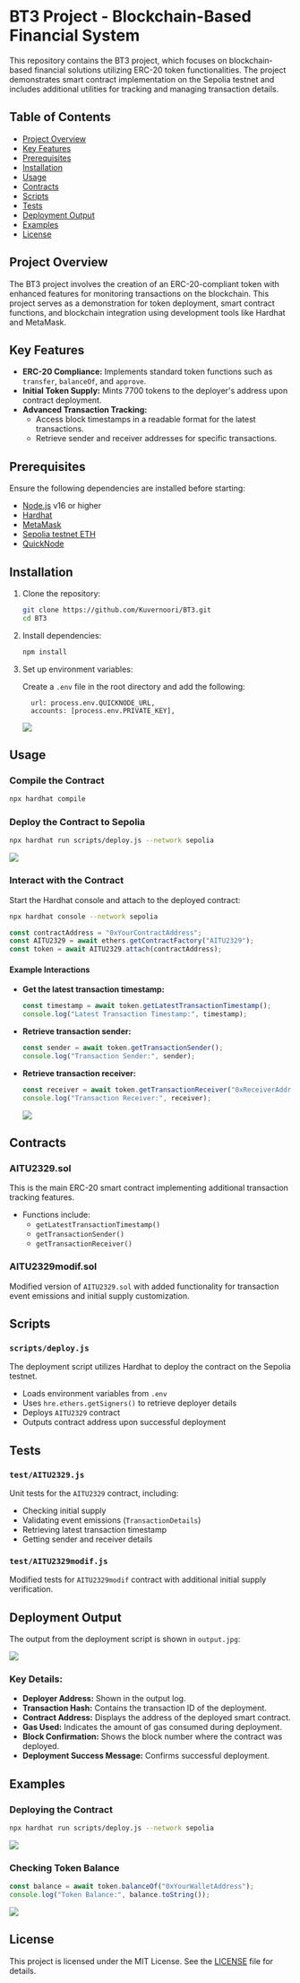 # BT3 Project - Blockchain-Based Financial System

This repository contains the BT3 project, which focuses on blockchain-based financial solutions utilizing ERC-20 token functionalities. The project demonstrates smart contract implementation on the Sepolia testnet and includes additional utilities for tracking and managing transaction details.

## Table of Contents

- [Project Overview](#project-overview)
- [Key Features](#key-features)
- [Prerequisites](#prerequisites)
- [Installation](#installation)
- [Usage](#usage)
- [Contracts](#contracts)
- [Scripts](#scripts)
- [Tests](#tests)
- [Deployment Output](#deployment-output)
- [Examples](#examples)
- [License](#license)

## Project Overview

The BT3 project involves the creation of an ERC-20-compliant token with enhanced features for monitoring transactions on the blockchain. This project serves as a demonstration for token deployment, smart contract functions, and blockchain integration using development tools like Hardhat and MetaMask.

## Key Features

- **ERC-20 Compliance:** Implements standard token functions such as `transfer`, `balanceOf`, and `approve`.
- **Initial Token Supply:** Mints 7700 tokens to the deployer's address upon contract deployment.
- **Advanced Transaction Tracking:**
  - Access block timestamps in a readable format for the latest transactions.
  - Retrieve sender and receiver addresses for specific transactions.

## Prerequisites

Ensure the following dependencies are installed before starting:

- [Node.js](https://nodejs.org/) v16 or higher
- [Hardhat](https://hardhat.org/)
- [MetaMask](https://metamask.io/)
- [Sepolia testnet ETH](https://cloud.google.com/application/web3/faucet/ethereum/sepolia/)
- [QuickNode](https://www.quicknode.com/)

## Installation

1. Clone the repository:

   ```sh
   git clone https://github.com/Kuvernoori/BT3.git
   cd BT3
   ```

2. Install dependencies:

   ```sh
   npm install
   ```

3. Set up environment variables:
   
    Create a `.env` file in the root directory and add the following:
    ```
      url: process.env.QUICKNODE_URL,
      accounts: [process.env.PRIVATE_KEY],
    ```
    ![](meta.png)

## Usage

### Compile the Contract

```sh
npx hardhat compile
```

### Deploy the Contract to Sepolia

```sh
npx hardhat run scripts/deploy.js --network sepolia
```

![](deploy.jpg)

### Interact with the Contract

Start the Hardhat console and attach to the deployed contract:

```sh
npx hardhat console --network sepolia
```

```javascript
const contractAddress = "0xYourContractAddress";
const AITU2329 = await ethers.getContractFactory("AITU2329");
const token = await AITU2329.attach(contractAddress);
```

#### Example Interactions

- **Get the latest transaction timestamp:**
  ```javascript
  const timestamp = await token.getLatestTransactionTimestamp();
  console.log("Latest Transaction Timestamp:", timestamp);
  ```

- **Retrieve transaction sender:**
  ```javascript
  const sender = await token.getTransactionSender();
  console.log("Transaction Sender:", sender);
  ```

- **Retrieve transaction receiver:**
  ```javascript
  const receiver = await token.getTransactionReceiver("0xReceiverAddress");
  console.log("Transaction Receiver:", receiver);
  ```
  
  ![](pc1.png)

## Contracts

### AITU2329.sol
This is the main ERC-20 smart contract implementing additional transaction tracking features.
- Functions include:
  - `getLatestTransactionTimestamp()`
  - `getTransactionSender()`
  - `getTransactionReceiver()`

### AITU2329modif.sol
Modified version of `AITU2329.sol` with added functionality for transaction event emissions and initial supply customization.

## Scripts

### `scripts/deploy.js`
The deployment script utilizes Hardhat to deploy the contract on the Sepolia testnet.
- Loads environment variables from `.env`
- Uses `hre.ethers.getSigners()` to retrieve deployer details
- Deploys `AITU2329` contract
- Outputs contract address upon successful deployment

## Tests

### `test/AITU2329.js`
Unit tests for the `AITU2329` contract, including:
- Checking initial supply
- Validating event emissions (`TransactionDetails`)
- Retrieving latest transaction timestamp
- Getting sender and receiver details

### `test/AITU2329modif.js`
Modified tests for `AITU2329modif` contract with additional initial supply verification.

## Deployment Output

The output from the deployment script is shown in `output.jpg`:

![](output.jpg)

### Key Details:
- **Deployer Address:** Shown in the output log.
- **Transaction Hash:** Contains the transaction ID of the deployment.
- **Contract Address:** Displays the address of the deployed smart contract.
- **Gas Used:** Indicates the amount of gas consumed during deployment.
- **Block Confirmation:** Shows the block number where the contract was deployed.
- **Deployment Success Message:** Confirms successful deployment.

## Examples

### Deploying the Contract

```sh
npx hardhat run scripts/deploy.js --network sepolia
```

![](address.png)

### Checking Token Balance

```javascript
const balance = await token.balanceOf("0xYourWalletAddress");
console.log("Token Balance:", balance.toString());
```

![](token.png)

## License
This project is licensed under the MIT License. See the [LICENSE](LICENSE) file for details.

